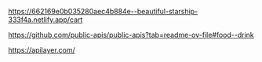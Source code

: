https://662169e0b035280aec4b884e--beautiful-starship-333f4a.netlify.app/cart


https://github.com/public-apis/public-apis?tab=readme-ov-file#food--drink

https://apilayer.com/

